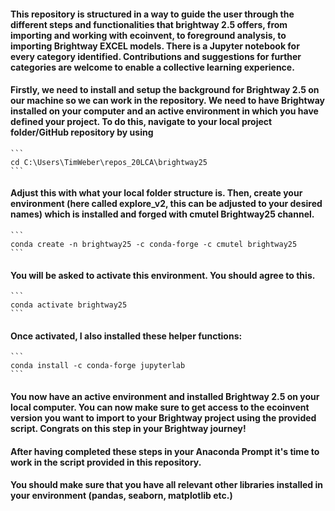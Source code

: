 #### This repository is structured in a way to guide the user through the different steps and functionalities that brightway 2.5 offers, from importing and working with ecoinvent, to foreground analysis, to importing Brightway EXCEL models. There is a Jupyter notebook for every category identified. Contributions and suggestions for further categories are welcome to enable a collective learning experience.

#### Firstly, we need to install and setup the background for Brightway 2.5 on our machine so we can work in the repository. We need to have Brightway installed on your computer and an active environment in which you have defined your project. To do this, navigate to your local project folder/GitHub repository by using

    ```
    cd C:\Users\TimWeber\repos_20LCA\brightway25
    ```

#### Adjust this with what your local folder structure is. Then, create your environment (here called explore_v2, this can be adjusted to your desired names) which is installed and forged with cmutel Brightway25 channel.

    ```
    conda create -n brightway25 -c conda-forge -c cmutel brightway25
    ```

#### You will be asked to activate this environment. You should agree to this.

    ```
    conda activate brightway25
    ```

#### Once activated, I also installed these helper functions:

    ```
    conda install -c conda-forge jupyterlab
    ```

#### You now have an active environment and installed Brightway 2.5 on your local computer. You can now make sure to get access to the ecoinvent version you want to import to your Brightway project using the provided script. Congrats on this step in your Brightway journey!

#### After having completed these steps in your Anaconda Prompt it's time to work in the script provided in this repository.

#### You should make sure that you have all relevant other libraries installed in your environment (pandas, seaborn, matplotlib etc.)